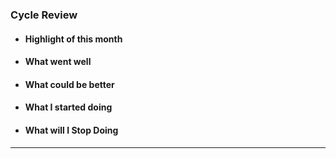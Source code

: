 ### Cycle Review
- #### Highlight of this month
- #### What went well
- #### What could be better
- #### What I started doing
- #### What will I Stop Doing

---
